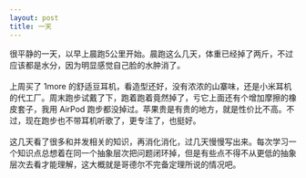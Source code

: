 ```yaml
---
layout: post
title: 一天
---
```

很平静的一天，以早上晨跑5公里开始。晨跑这么几天，体重已经掉了两斤，不过应该都是水分，因为明显感觉自己脸的水肿消了。<br />
<br />上周买了 1more 的舒适豆耳机，看造型还好，没有浓浓的山寨味，还是小米耳机的代工厂。周末跑步试戴了下，跑着跑着竟然掉了，亏它上面还有个增加摩擦的橡皮套子，我用 AirPod 跑步都没掉过。苹果贵是有贵的地方，就是性价比不高。不过，现在跑步也不带耳机听歌了，更专注了，也挺好。<br />
<br />这几天看了很多和并发相关的知识，再消化消化，过几天慢慢写出来。每次学习一个知识点总想着在同一个抽象层次把问题闭环掉，但是有些点不得不从更低的抽象层次去看才能理解，这大概就是哥德尔不完备定理所说的情况吧。

